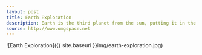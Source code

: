 ```yaml
---
layout: post
title: Earth Exploration
description: Earth is the third planet from the sun, putting it in the "Goldilocks Zone", so the mean temperature doesn't get too hot or too cold for life as we know it to exist. 
source: http://www.omgspace.net
---
```


![Earth Exploration]({{ site.baseurl }}img/earth-exploration.jpg)

<script>
  data = [
      { x: 0.105,  y: 0.245, text: 'when Earth began', uri: 'history-of-earth-geology'},    
      { x: 0.908,  y: 0.7975, text: 'future of space tourism', uri: 'the-launch-of-space-tourism'},       
  ]
</script>
